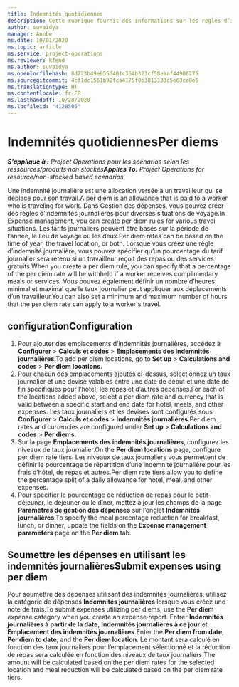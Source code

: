 ```yaml
---
title: Indemnités quotidiennes
description: Cette rubrique fournit des informations sur les règles d’indemnités journalières utilisées dans la gestion des dépenses.
author: suvaidya
manager: Annbe
ms.date: 10/01/2020
ms.topic: article
ms.service: project-operations
ms.reviewer: kfend
ms.author: suvaidya
ms.openlocfilehash: 8d723b49e9556401c364b323cf58eaaf44906275
ms.sourcegitcommit: 4cf1dc1561b92fca4175f0b3813133c5e63ce8e6
ms.translationtype: HT
ms.contentlocale: fr-FR
ms.lasthandoff: 10/28/2020
ms.locfileid: "4128505"
---
```

# <a name="per-diems"></a><span data-ttu-id="2b482-103">Indemnités quotidiennes</span><span class="sxs-lookup"><span data-stu-id="2b482-103">Per diems</span></span>

<span data-ttu-id="2b482-104">_**S’applique à :** Project Operations pour les scénarios selon les ressources/produits non stockés_</span><span class="sxs-lookup"><span data-stu-id="2b482-104">_**Applies To:** Project Operations for resource/non-stocked based scenarios_</span></span>


<span data-ttu-id="2b482-105">Une indemnité journalière est une allocation versée à un travailleur qui se déplace pour son travail.</span><span class="sxs-lookup"><span data-stu-id="2b482-105">A per diem is an allowance that is paid to a worker who is traveling for work.</span></span> <span data-ttu-id="2b482-106">Dans Gestion des dépenses, vous pouvez créer des règles d’indemnités journalières pour diverses situations de voyage.</span><span class="sxs-lookup"><span data-stu-id="2b482-106">In Expense management, you can create per diem rules for  various travel situations.</span></span> <span data-ttu-id="2b482-107">Les tarifs journaliers peuvent être basés sur la période de l’année, le lieu de voyage ou les deux.</span><span class="sxs-lookup"><span data-stu-id="2b482-107">Per diem rates can be based on the time of year, the travel location, or both.</span></span> <span data-ttu-id="2b482-108">Lorsque vous créez une règle d’indemnité journalière, vous pouvez spécifier qu’un pourcentage du tarif journalier sera retenu si un travailleur reçoit des repas ou des services gratuits.</span><span class="sxs-lookup"><span data-stu-id="2b482-108">When you create a per diem  rule, you can specify that a percentage of the per diem rate will be withheld if a worker receives complimentary meals or services.</span></span> <span data-ttu-id="2b482-109">Vous pouvez également définir un nombre d’heures minimal et maximal que le taux journalier peut appliquer aux déplacements d’un travailleur.</span><span class="sxs-lookup"><span data-stu-id="2b482-109">You can also set a minimum and maximum number of hours that the per diem rate can apply to a worker's travel.</span></span>

## <a name="configuration"></a><span data-ttu-id="2b482-110">configuration</span><span class="sxs-lookup"><span data-stu-id="2b482-110">Configuration</span></span> 

1. <span data-ttu-id="2b482-111">Pour ajouter des emplacements d’indemnités journalières, accédez à **Configurer** > **Calculs et codes** > **Emplacements des indemnités journalières**.</span><span class="sxs-lookup"><span data-stu-id="2b482-111">To add per diem locations, go to **Set up** > **Calculations and codes** > **Per diem locations**.</span></span>
2. <span data-ttu-id="2b482-112">Pour chacun des emplacements ajoutés ci-dessus, sélectionnez un taux journalier et une devise valables entre une date de début et une date de fin spécifiques pour l’hôtel, les repas et d’autres dépenses.</span><span class="sxs-lookup"><span data-stu-id="2b482-112">For each of the locations added above, select a per diem rate and currency that is valid between a specific start and end date for hotel, meals, and other expenses.</span></span> <span data-ttu-id="2b482-113">Les taux journaliers et les devises sont configurés sous **Configurer** > **Calculs et codes** > **Indemnités journalières**.</span><span class="sxs-lookup"><span data-stu-id="2b482-113">Per diem rates and currencies are configured under **Set up** > **Calculations and codes** > **Per diems**.</span></span>
3. <span data-ttu-id="2b482-114">Sur la page **Emplacements des indemnités journalières**, configurez les niveaux de taux journalier.</span><span class="sxs-lookup"><span data-stu-id="2b482-114">On the **Per diem locations** page, configure per diem rate tiers.</span></span> <span data-ttu-id="2b482-115">Les niveaux de taux journaliers vous permettent de définir le pourcentage de répartition d’une indemnité journalière pour les frais d’hôtel, de repas et autres.</span><span class="sxs-lookup"><span data-stu-id="2b482-115">Per diem rate tiers allow you to define the percentage split of a daily allowance for hotel, meal, and other expenses.</span></span> 
4. <span data-ttu-id="2b482-116">Pour spécifier le pourcentage de réduction de repas pour le petit-déjeuner, le déjeuner ou le dîner, mettez à jour les champs de la page **Paramètres de gestion des dépenses** sur l’onglet **Indemnités journalières**.</span><span class="sxs-lookup"><span data-stu-id="2b482-116">To specify the meal percentage reduction for breakfast, lunch, or dinner, update the fields on the **Expense management parameters** page on the **Per diem** tab.</span></span> 
    
## <a name="submit-expenses-using-per-diem"></a><span data-ttu-id="2b482-117">Soumettre les dépenses en utilisant les indemnités journalières</span><span class="sxs-lookup"><span data-stu-id="2b482-117">Submit expenses using per diem</span></span>
<span data-ttu-id="2b482-118">Pour soumettre des dépenses utilisant des indemnités journalières, utilisez la catégorie de dépenses **Indemnités journalières** lorsque vous créez une note de frais.</span><span class="sxs-lookup"><span data-stu-id="2b482-118">To submit expenses utilizing per diems, use the **Per diem** expense category when you create an expense report.</span></span> <span data-ttu-id="2b482-119">Entrer **Indemnités journalières à partir de la date**, **Indemnités journalières à ce jour** et **Emplacement des indemnités journalières**.</span><span class="sxs-lookup"><span data-stu-id="2b482-119">Enter the **Per diem from date**, **Per diem to date**,  and the **Per diem location**.</span></span> <span data-ttu-id="2b482-120">Le montant sera calculé en fonction des taux journaliers pour l’emplacement sélectionné et la réduction de repas sera calculée en fonction des niveaux de taux journaliers.</span><span class="sxs-lookup"><span data-stu-id="2b482-120">The amount will be calculated based on the per diem rates for the selected location and meal reduction will be calculated based on the per diem rate tiers.</span></span>
